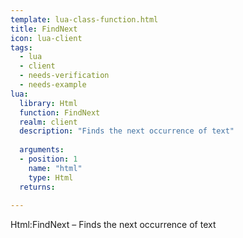 ```yaml
---
template: lua-class-function.html
title: FindNext
icon: lua-client
tags:
  - lua
  - client
  - needs-verification
  - needs-example
lua:
  library: Html
  function: FindNext
  realm: client
  description: "Finds the next occurrence of text"
  
  arguments:
  - position: 1
    name: "html"
    type: Html
  returns:
    
---
```


<div class="lua__search__keywords">
Html:FindNext &#x2013; Finds the next occurrence of text
</div>
